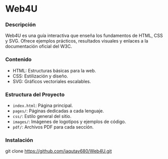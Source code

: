 # Web4U

### Descripción
Web4U es una guía interactiva que enseña los fundamentos de HTML, CSS y SVG. Ofrece ejemplos prácticos, resultados visuales y enlaces a la documentación oficial del W3C.

### Contenido
- HTML: Estructuras básicas para la web.
- CSS: Estilización y diseño.
- SVG: Gráficos vectoriales escalables.

### Estructura del Proyecto
- `index.html`: Página principal.
- `pages/`: Páginas dedicadas a cada lenguaje.
- `css/`: Estilo general del sitio.
- `images/`: Imágenes de logotipos y ejemplos de código.
- `pdf/`: Archivos PDF para cada sección.

### Instalación
   git clone https://github.com/jaqutay680/Web4U.git
